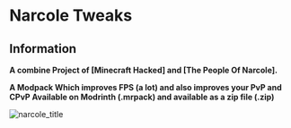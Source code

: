 # Narcole Tweaks

## Information

**A combine Project of [Minecraft Hacked] and [The People Of Narcole].**

**A Modpack Which improves FPS (a lot) and also improves your PvP and CPvP Available on Modrinth (.mrpack) and available as a
zip file (.zip)**

![narcole_title](https://github.com/Coder-soft/narcoletweaks/assets/136147222/ca2e1203-d631-48f3-ae3d-d4ba7dff10c1)
